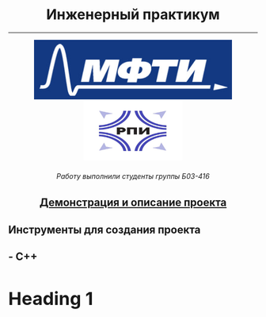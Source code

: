 <h1 align="center">Инженерный практикум</h1>

<hr>

<p align="center">
    <img src="logo.jpg" alt="logo" height="120" width="400"/>
    <img src="logo_2.jpg" alt="logo_2" height="120" width="200"/>
</p>

<h6 align="center">Работу выполнили студенты группы Б03-416</h6>

<h2 align="center"><a  href="https://solitairevue.firebaseapp.com">Демонстрация и описание проекта</a></h2>

## Инструменты для создания проекта

## - C++

<h1 style="font-size: 36px;">Heading 1</h1>
